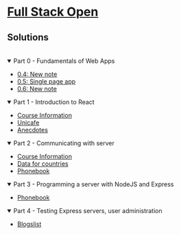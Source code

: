# [Full Stack Open](https://fullstackopen.com/en/)

## Solutions

<br>
  <details open>
      <summary>Part 0 - Fundamentals of Web Apps</summary>
      <ul>
        <li><a href='./part-0/0.4-new_note.md'>0.4: New note</a></li>
        <li><a href='./part-0/0.5-SPA.md'>0.5: Single page app</a></li>
        <li><a href='./part-0/0.6-SPA_new_note.md'>0.6: New note</a></li>
      </ul>
  </details>

  <details open>
    <summary>Part 1 - Introduction to React</summary>
    <ul>
       <li><a href='./part-1/course-information'>Course Information</a></li>
       <li><a href='./part-1/unicafe'>Unicafe</a></li>
       <li><a href='./part-1/anecdotes'>Anecdotes</a></li>
    </ul>
  </details>

  <details open>
    <summary>Part 2 - Communicating with server</summary>
    <ul>
       <li><a href='./part-2/course-information'>Course Information</a></li>
       <li><a href='./part-2/data-for-countries'>Data for countries</a></li>
       <li><a href='./part-2/phonebook'>Phonebook</a></li>
    </ul>
  </details>
  <details open>
    <summary>Part 3 - Programming a server with NodeJS and Express</summary>
    <ul>
       <li><a href='./part-3/phonebook'>Phonebook</a></li>
    </ul>
  </details>
  <details open>
    <summary>Part 4 - Testing Express servers, user administration</summary>
    <ul>
       <li><a href='./part-4/blogslist'>Blogslist</a></li>
    </ul>
  </details>
